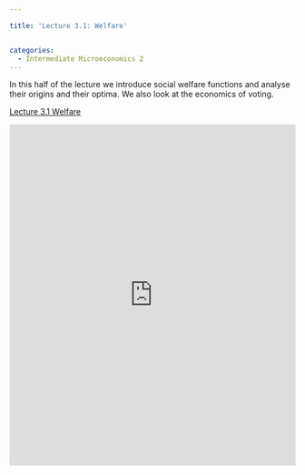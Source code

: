 ```yaml
---

title: 'Lecture 3.1: Welfare'


categories:
  - Intermediate Microeconomics 2
---
```

In this half of the lecture we introduce social welfare functions and analyse their origins and their optima. We also look at the economics of voting. 

<p >   <a title="View Lecture 3.1 Welfare on Scribd" href="https://www.scribd.com/doc/126645343/Lecture-3-1-Welfare" >Lecture 3.1 Welfare</a></p><iframe src="https://www.scribd.com/embeds/126645343/content?start_page=1&view_mode=scroll" data-auto-height="false" data-aspect-ratio="undefined" scrolling="no" width="100%" height="600" frameborder="0"></iframe>